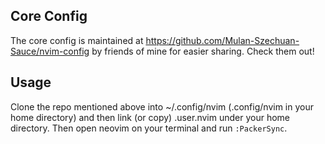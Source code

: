 ## Core Config
The core config is maintained at https://github.com/Mulan-Szechuan-Sauce/nvim-config by friends of mine for easier sharing. Check them out!

## Usage
Clone the repo mentioned above into ~/.config/nvim (.config/nvim in your home directory) and then link (or copy) .user.nvim under your home directory. Then open neovim on your terminal and run `:PackerSync`.
